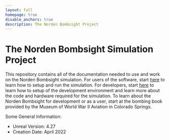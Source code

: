 ```yaml
---
layout: full
homepage: true
disable_anchors: true
description: The Norden Bombsight Project
---
```


# The Norden Bombsight Simulation Project

This repository contains all of the documentation needed to use and work on the Norden Bombsight simulation. For users of the software, start [here](User-Docs/user-docs.md) to learn how to setup and run the simulation. For developers, start [here](Development-Docs/development.md) to learn how to setup of the development environment and learn more about the code and hardware required for the simulation. To learn about the Norden Bombsight for development or as a user, start at the bombing book provided by the Museum of World War II Aviation in Colorado Springs.

Some General Information:

- Unreal Version: 4.27
- Creation Date: April 2022
